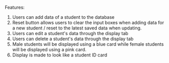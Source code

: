 Features:
1. Users can add data of a student to the database
2. Reset button allows users to clear the input boxes when adding data for a new student / reset to the latest saved data when updating.
3. Users can edit a student's data through the display tab
4. Users can delete a student's data through the display tab
5. Male students will be displayed using a blue card while female students will be displayed using a pink card.
6. Display is made to look like a student ID card
